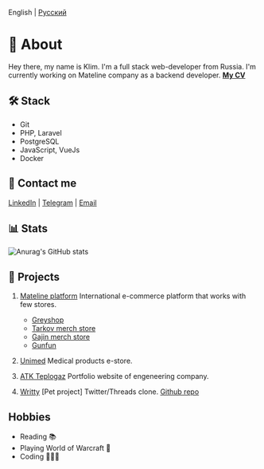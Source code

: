 English | [Русский](./Russian.md)

# 👋 About

Hey there, my name is Klim. I'm a full stack web-developer from Russia. 
I'm currently working on Mateline company as a backend developer.
**[My CV](https://resume.io/r/4NDzGnXeo)**

## 🛠 Stack
- Git
- PHP, Laravel
- PostgreSQL
- JavaScript, VueJs
- Docker

## 💌 Contact me

[LinkedIn](https://linkedin.com/) | [Telegram](https://t.me/paparrot) | [Email](mailto:subbotin.klim@gmail.com)

## 📊 Stats
![Anurag's GitHub stats](https://github-readme-stats.vercel.app/api?username=paparrot&show=reviews,discussions_started,discussions_answered,prs_merged,prs_merged_percentage)

## 💼 Projects

1. [Mateline platform](https://mateline.ru)
    International e-commerce platform that works with few stores.
    - [Greyshop](https://grey-shop.com/)
    - [Tarkov merch store](https://tarkovmerchstore.com/)
    - [Gajin merch store](https://gaijin.grey-shop.com/)
    - [Gunfun](https://gunfun.ru/)

2. [Unimed](https://unimedgroup.ru)
Medical products e-store.

3. [ATK Teplogaz](https://atkteplogaz.ru)
Portfolio website of engeneering company.

4. [Writty](https://writty.paparrot.me) [Pet project]
Twitter/Threads clone. [Github repo](https://github.com/paparrot/writty)

## Hobbies

- Reading 📚
- Playing World of Warcraft 👾
- Coding 🧑🏼‍💻
